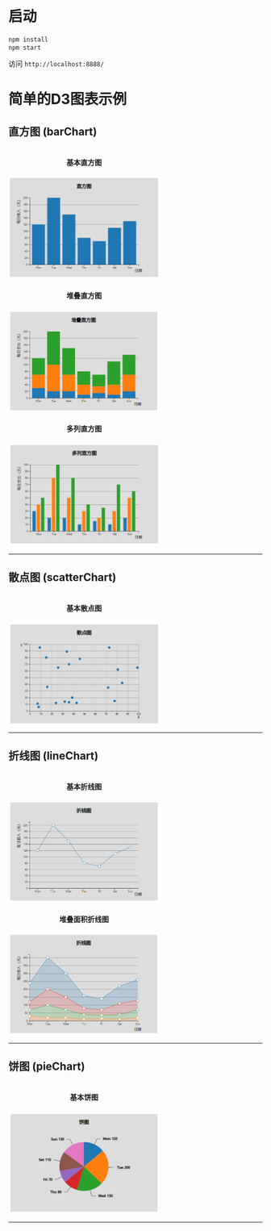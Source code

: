 # 启动

```
npm install
npm start

```
访问 `http://localhost:8888/`

# 简单的D3图表示例

## 直方图 (barChart)

<div>
    <div style="display: inline-block;padding-right: 10px">
        <h4 style="text-align:center">基本直方图</h4>
        <img src="./pic/barChart/basicBarChart.png" width="300px" />
    </div>
    <div style="display: inline-block;">
        <h4 style="text-align:center">堆叠直方图</h4>
        <img src="./pic/barChart/stackedBarChart.png" width="300px" />
    </div>
    <div style="display: inline-block;">
        <h4 style="text-align:center">多列直方图</h4>
        <img src="./pic/barChart/multiBarChart.png" width="300px" />
    </div>
</div>


***
## 散点图 (scatterChart)

<div>
    <div style="display: inline-block;padding-right: 10px"">
        <h4 style="text-align:center">基本散点图</h4>
        <img src="./pic/scatterChart/basicScatterChart.png" width="300px" />
    </div>
</div>


***
## 折线图 (lineChart)

<div>
    <div style="display: inline-block;padding-right: 10px"">
        <h4 style="text-align:center">基本折线图</h4>
        <img src="./pic/lineChart/basicLineChart.png" width="300px" />
    </div>
    <div style="display: inline-block;padding-right: 10px"">
        <h4 style="text-align:center">堆叠面积折线图</h4>
        <img src="./pic/lineChart/stackAreaChart.png" width="300px" />
    </div>
</div>

***
## 饼图 (pieChart)

<div>
    <div style="display: inline-block;padding-right: 10px"">
        <h4 style="text-align:center">基本饼图</h4>
        <img src="./pic/pieChart/basicPieChart.png" width="300px" />
    </div>
</div>

***
